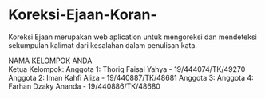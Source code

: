 # Koreksi-Ejaan-Koran-
Koreksi Ejaan merupakan web aplication untuk mengoreksi dan mendeteksi sekumpulan kalimat dari kesalahan dalam penulisan kata.

NAMA KELOMPOK ANDA <br/>
Ketua Kelompok: 
Anggota 1: Thoriq Faisal Yahya - 19/444074/TK/49270
Anggota 2: Iman Kahfi Aliza - 19/440887/TK/48681
Anggota 3: 
Anggota 4: Farhan Dzaky Ananda - 19/440886/TK/48680
